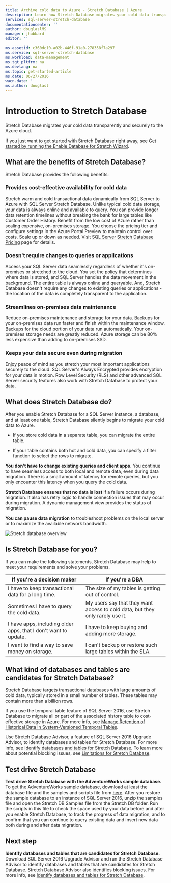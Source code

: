 ```yaml
---
title: Archive cold data to Azure - Stretch Database | Azure
description: Learn how Stretch Database migrates your cold data transparently and securely to the Azure cloud.
services: sql-server-stretch-database
documentationcenter: ''
author: douglaslMS
manager: jhubbard
editor: ''

ms.assetid: c360dc10-a02b-446f-91a0-278358f7a297
ms.service: sql-server-stretch-database
ms.workload: data-management
ms.tgt_pltfrm: na
ms.devlang: na
ms.topic: get-started-article
ms.date: 06/27/2016
wacn.date: ''
ms.author: douglasl
---
```


# Introduction to Stretch Database
Stretch Database migrates your cold data transparently and securely to the Azure cloud.

If you just want to get started with Stretch Database right away, see [Get started by running the Enable Database for Stretch Wizard](./sql-server-stretch-database-wizard.md).

## What are the benefits of Stretch Database?
Stretch Database provides the following benefits:

### Provides cost\-effective availability for cold data
Stretch warm and cold transactional data dynamically from SQL Server to Azure with SQL Server Stretch Database. Unlike typical cold data storage, your data is always online and available to query. You can provide longer data retention timelines without breaking the bank for large tables like Customer Order History. Benefit from the low cost of Azure rather than scaling expensive, on\-premises storage. You choose the pricing tier and configure settings in the Azure Portal Preview to maintain control over costs. Scale up or down as needed. Visit [SQL Server Stretch Database Pricing](https://www.azure.cn/pricing/details/sql-server-stretch-database/) page for details.

### Doesn't require changes to queries or applications
Access your SQL Server data seamlessly regardless of whether it's on\-premises or stretched to the cloud.  You set the policy that determines where data is stored, and SQL Server handles the data movement in the background. The entire table is always online and queryable. And, Stretch Database doesn't require any changes to existing queries or applications - the location of the data is completely transparent to the application.

### Streamlines on\-premises data maintenance
Reduce on\-premises maintenance and storage for your data. Backups for your on\-premises data run faster and finish within the maintenance window. Backups for the cloud portion of your data run automatically. Your on\-premises storage needs are greatly reduced. Azure storage can be 80% less expensive than adding to on\-premises SSD.

### Keeps your data secure even during migration
Enjoy peace of mind as you stretch your most important applications securely to the cloud. SQL Server's Always Encrypted provides encryption for your data in motion. Row Level Security (RLS) and other advanced SQL Server security features also work with Stretch Database to protect your data.

## What does Stretch Database do?
After you enable Stretch Database for a SQL Server instance, a database, and at least one table, Stretch Database silently begins to migrate your cold data to Azure.

* If you store cold data in a separate table, you can migrate the entire table.

* If your table contains both hot and cold data, you can specify a filter function to select the rows to migrate.

**You don't have to change existing queries and client apps.** You continue to have seamless access to both local and remote data, even during data migration. There is a small amount of latency for remote queries, but you only encounter this latency when you query the cold data.

**Stretch Database ensures that no data is lost** if a failure occurs during migration. It also has retry logic to handle connection issues that may occur during migration. A dynamic management view provides the status of migration.

**You can pause data migration** to troubleshoot problems on the local server or to maximize the available network bandwidth.

![Stretch database overview][StretchOverviewImage1]

## Is Stretch Database for you?
If you can make the following statements, Stretch Database may help to meet your requirements and solve your problems.

| If you're a decision maker | If you're a DBA|
|------------------------------|-------------------|
| I have to keep transactional data for a long time. | The size of my tables is getting out of control.|
| Sometimes I have to query the cold data.|My users say that they want access to cold data, but they only rarely use it.|
| I have apps, including older apps, that I don't want to update. |I have to keep buying and adding more storage. |
| I want to find a way to save money on storage. |I can't backup or restore such large tables within the SLA. |

## What kind of databases and tables are candidates for Stretch Database?
Stretch Database targets transactional databases with large amounts of cold data, typically stored in a small number of tables. These tables may contain more than a billion rows.

If you use the temporal table feature of SQL Server 2016, use Stretch Database to migrate all or part of the associated history table to cost\-effective storage in Azure. For more info, see [Manage Retention of Historical Data in System-Versioned Temporal Tables](https://msdn.microsoft.com/zh-cn/library/mt637341.aspx).

Use Stretch Database Advisor, a feature of SQL Server 2016 Upgrade Advisor, to identify databases and tables for Stretch Database. For more info, see [Identify databases and tables for Stretch Database](./sql-server-stretch-database-identify-databases.md). To learn more about potential blocking issues, see [Limitations for Stretch Database](./sql-server-stretch-database-limitations.md).

## Test drive Stretch Database
**Test drive Stretch Database with the AdventureWorks sample database.** To get the AdventureWorks sample database, download at least the database file and the samples and scripts file from [here](https://www.microsoft.com/download/details.aspx?id=49502). After you restore the sample database to an instance of SQL Server 2016, unzip the samples file and open the Stretch DB Samples file from the Stretch DB folder. Run the scripts in this file to check the space used by your data before and after you enable Stretch Database,  to track the progress of data migration, and to confirm that you can continue to query existing data and insert new data both during and after data migration.

## Next step
**Identify databases and tables that are candidates for Stretch Database.** Download SQL Server 2016 Upgrade Advisor and run the Stretch Database Advisor to identify databases and tables that are candidates for Stretch Database. Stretch Database Advisor also identifies blocking issues. For more info, see [Identify databases and tables for Stretch Database](./sql-server-stretch-database-identify-databases.md).

<!--Image references-->
[StretchOverviewImage1]: ./media/sql-server-stretch-database-overview/StretchDBOverview.png
[StretchOverviewImage2]: ./media/sql-server-stretch-database-overview/StretchDBOverview1.png
[StretchOverviewImage3]: ./media/sql-server-stretch-database-overview/StretchDBOverview2.png